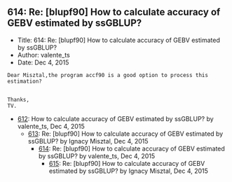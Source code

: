 ## 614: Re: [blupf90] How to calculate accuracy of GEBV estimated by ssGBLUP?

- Title: 614: Re: [blupf90] How to calculate accuracy of GEBV estimated by ssGBLUP?
- Author: valente_ts
- Date: Dec 4, 2015
```
Dear Misztal,the program accf90 is a good option to process this estimation?


Thanks,
TV.
```

- [612](0612.md): How to calculate accuracy of GEBV estimated by ssGBLUP? by valente_ts, Dec 4, 2015
    - [613](0613.md): Re: [blupf90] How to calculate accuracy of GEBV estimated by ssGBLUP? by Ignacy Misztal, Dec 4, 2015
        - [614](0614.md): Re: [blupf90] How to calculate accuracy of GEBV estimated by ssGBLUP? by valente_ts, Dec 4, 2015
            - [615](0615.md): Re: [blupf90] How to calculate accuracy of GEBV estimated by ssGBLUP? by Ignacy Misztal, Dec 4, 2015
